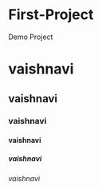 # First-Project
Demo Project
# vaishnavi
## vaishnavi
### vaishnavi
#### vaishnavi
##### vaishnavi
###### vaishnavi

